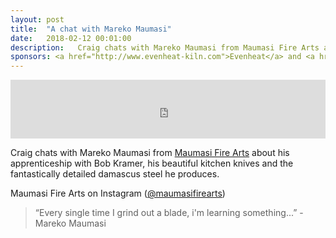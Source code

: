 ```yaml
---
layout: post
title:  "A chat with Mareko Maumasi"
date:   2018-02-12 00:01:00
description:   Craig chats with Mareko Maumasi from Maumasi Fire Arts about his apprenticeship with Bob Kramer, his beautiful kitchen knives and the fantastically detailed damascus steel he produces.
sponsors: <a href="http://www.evenheat-kiln.com">Evenheat</a> and <a href="http://www.tormek.com">Tormek</a>
---
```



<iframe frameborder='0' height='94px' scrolling='no' seamless src='https://simplecast.com/e/112343?style=medium-light' width='100%'></iframe>

Craig chats with Mareko Maumasi from <a href="https://www.maumasifirearts.com">Maumasi Fire Arts</a> about his apprenticeship with Bob Kramer, his beautiful kitchen knives and the fantastically detailed damascus steel he produces.

Maumasi Fire Arts on Instagram (<a href="https://www.instagram.com/maumasifirearts/">@maumasifirearts</a>)

 


<blockquote class="largeQuote">“Every single time I grind out a blade, i'm learning something...” - Mareko Maumasi</blockquote>




